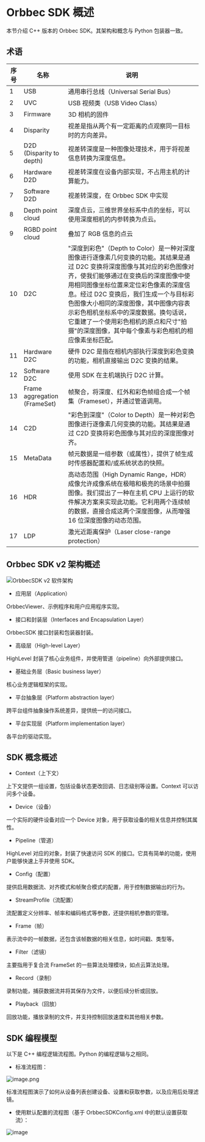 # Orbbec SDK 概述

本节介绍 C++ 版本的 Orbbec SDK。其架构和概念与 Python 包装器一致。

## 术语

|  序号  |  名称  |  说明  |
| --- | --- | --- |
|  1  |  USB  |  通用串行总线（Universal Serial Bus）  |
|  2  |  UVC  |  USB 视频类（USB Video Class）  |
|  3  |  Firmware  |  3D 相机的固件  |
|  4  |  Disparity  |  视差是指从两个有一定距离的点观察同一目标时的方向差异。  |
|  5  |  D2D (Disparity to depth)  |  视差转深度是一种图像处理技术，用于将视差信息转换为深度信息。  |
|  6  |  Hardware D2D  |  视差转深度在设备内部实现，不占用主机的计算能力。  |
|  7  |  Software D2D  |  视差转深度，在 Orbbec SDK 中实现  |
|  8  |  Depth point cloud  |  深度点云，三维世界坐标系中点的坐标，可以使用深度相机的内参转换为点云。  |
|  9  |  RGBD point cloud  |  叠加了 RGB 信息的点云  |
|  10  |  D2C  |  "深度到彩色"（Depth to Color）是一种对深度图像进行逐像素几何变换的功能。其结果是通过 D2C 变换将深度图像与其对应的彩色图像对齐，使我们能够通过在变换后的深度图像中使用相同图像坐标位置来定位彩色像素的深度信息。经过 D2C 变换后，我们生成一个与目标彩色图像大小相同的深度图像，其中图像内容表示彩色相机坐标系中的深度数据。换句话说，它重建了一个使用彩色相机的原点和尺寸"拍摄"的深度图像，其中每个像素与彩色相机的相应像素坐标匹配。  |
|  11  |  Hardware D2C  |  硬件 D2C 是指在相机内部执行深度到彩色变换的功能，相机直接输出 D2C 变换的结果。  |
|  12  |  Software D2C  |  使用 SDK 在主机端执行 D2C 计算。  |
|  13  |  Frame aggregation (FrameSet)  |  帧聚合，将深度、红外和彩色帧组合成一个帧集（Frameset），并通过管道调用。  |
|  14  |  C2D  |  "彩色到深度"（Color to Depth）是一种对彩色图像进行逐像素几何变换的功能。其结果是通过 C2D 变换将彩色图像与其对应的深度图像对齐。  |
|  15  |  MetaData  |  帧元数据是一组参数（或属性），提供了帧生成时传感器配置和/或系统状态的快照。  |
|  16  |  HDR  |  高动态范围（High Dynamic Range，HDR）成像允许成像系统在极暗和极亮的场景中拍摄图像。我们提出了一种在主机 CPU 上运行的软件解决方案来实现此功能。它利用两个连续帧的数据，直接合成这两个深度图像，从而增强 16 位深度图像的动态范围。  |
|  17  |  LDP  |  激光近距离保护（Laser close-range protection）  |

## Orbbec SDK v2 架构概述

![OrbbecSDK v2 软件架构](../image/Soft_Architecture.png)

- 应用层（Application）

OrbbecViewer、示例程序和用户应用程序实现。

- 接口和封装层（Interfaces and Encapsulation Layer）

OrbbecSDK 接口封装和包装器封装。

- 高级层（High-level Layer）

HighLevel 封装了核心业务组件，并使用管道（pipeline）向外部提供接口。

- 基础业务层（Basic business layer）

核心业务逻辑框架的实现。

- 平台抽象层（Platform abstraction layer）

跨平台组件抽象操作系统差异，提供统一的访问接口。

- 平台实现层（Platform implementation layer）

各平台的驱动实现。

## SDK 概念概述

- Context（上下文）

上下文提供一组设置，包括设备状态更改回调、日志级别等设置。Context 可以访问多个设备。

- Device（设备）

一个实际的硬件设备对应一个 Device 对象，用于获取设备的相关信息并控制其属性。

- Pipeline（管道）

HighLevel 对应的对象，封装了快速访问 SDK 的接口。它具有简单的功能，使用户能够快速上手并使用 SDK。

- Config（配置）

提供启用数据流、对齐模式和帧聚合模式的配置，用于控制数据输出的行为。

- StreamProfile（流配置）

流配置定义分辨率、帧率和编码格式等参数，还提供相机参数的管理。

- Frame（帧）

表示流中的一帧数据，还包含该帧数据的相关信息，如时间戳、类型等。

- Filter（滤镜）

主要指用于复合流 FrameSet 的一些算法处理模块，如点云算法处理。

- Record（录制）

录制功能，捕获数据流并将其保存为文件，以便后续分析或回放。

- Playback（回放）

回放功能，播放录制的文件，并支持控制回放速度和其他相关参数。

## SDK 编程模型

以下是 C++ 编程逻辑流程图。Python 的编程逻辑与之相同。

- 标准流程图：

![image.png](../image/Standard_Flowchart.png)

标准流程图演示了如何从设备列表创建设备、设置和获取参数，以及应用后处理滤镜。

- 使用默认配置的流程图（基于 OrbbecSDKConfig.xml 中的默认设置获取流）：

![image](../image/Default_Flowchart.png)

